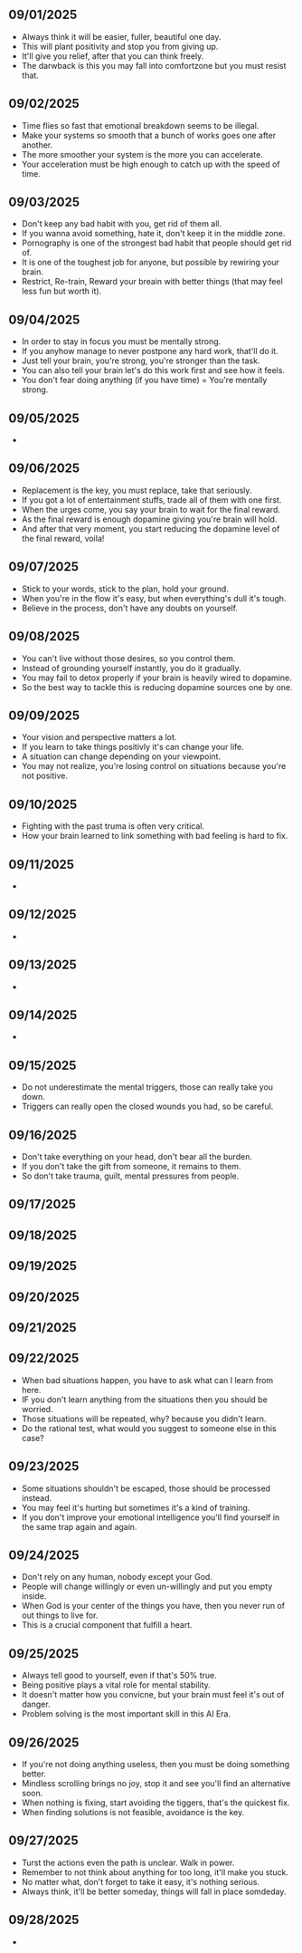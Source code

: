 ## 09/01/2025
- Always think it will be easier, fuller, beautiful one day.
- This will plant positivity and stop you from giving up.
- It'll give you relief, after that you can think freely.
- The darwback is this you may fall into comfortzone but you must resist that.

## 09/02/2025
- Time flies so fast that emotional breakdown seems to be illegal.
- Make your systems so smooth that a bunch of works goes one after another.
- The more smoother your system is the more you can accelerate.
- Your acceleration must be high enough to catch up with the speed of time.

## 09/03/2025
- Don't keep any bad habit with you, get rid of them all.
- If you wanna avoid something, hate it, don't keep it in the middle zone.
- Pornography is one of the strongest bad habit that people should get rid of.
- It is one of the toughest job for anyone, but possible by rewiring your brain.
- Restrict, Re-train, Reward your breain with better things (that may feel less fun but worth it).

## 09/04/2025
- In order to stay in focus you must be mentally strong.
- If you anyhow manage to never postpone any hard work, that'll do it.
- Just tell your brain, you're strong, you're stronger than the task.
- You can also tell your brain let's do this work first and see how it feels.
- You don't fear doing anything (if you have time) = You're mentally strong.

## 09/05/2025
- 

## 09/06/2025
- Replacement is the key, you must replace, take that seriously.
- If you got a lot of entertainment stuffs, trade all of them with one first.
- When the urges come, you say your brain to wait for the final reward.
- As the final reward is enough dopamine giving you're brain will hold.
- And after that very moment, you start reducing the dopamine level of the final reward, voila!

## 09/07/2025
- Stick to your words, stick to the plan, hold your ground.
- When you're in the flow it's easy, but when everything's dull it's tough.
- Believe in the process, don't have any doubts on yourself.

## 09/08/2025
- You can't live without those desires, so you control them.
- Instead of grounding yourself instantly, you do it gradually.
- You may fail to detox properly if your brain is heavily wired to dopamine.
- So the best way to tackle this is reducing dopamine sources one by one.

## 09/09/2025
- Your vision and perspective matters a lot.
- If you learn to take things positivly it's can change your life.
- A situation can change depending on your viewpoint.
- You may not realize, you're losing control on situations because you're not positive.

## 09/10/2025
- Fighting with the past truma is often very critical.
- How your brain learned to link something with bad feeling is hard to fix.

## 09/11/2025
- 

## 09/12/2025
- 

## 09/13/2025
- 

## 09/14/2025
- 

## 09/15/2025
- Do not underestimate the mental triggers, those can really take you down.
- Triggers can really open the closed wounds you had, so be careful.

## 09/16/2025
- Don't take everything on your head, don't bear all the burden.
- If you don't take the gift from someone, it remains to them.
- So don't take trauma, guilt, mental pressures from people.

## 09/17/2025
## 09/18/2025
## 09/19/2025
## 09/20/2025
## 09/21/2025

## 09/22/2025
- When bad situations happen, you have to ask what can I learn from here.
- IF you don't learn anything from the situations then you should be worried.
- Those situations will be repeated, why? because you didn't learn.
- Do the rational test, what would you suggest to someone else in this case?

## 09/23/2025
- Some situations shouldn't be escaped, those should be processed instead.
- You may feel it's hurting but sometimes it's a kind of training.
- If you don't improve your emotional intelligence you'll find yourself in the same trap again and again.

## 09/24/2025
- Don't rely on any human, nobody except your God.
- People will change willingly or even un-willingly and put you empty inside.
- When God is your center of the things you have, then you never run of out things to live for.
- This is a crucial component that fulfill a heart.

## 09/25/2025
- Always tell good to yourself, even if that's 50% true.
- Being positive plays a vital role for mental stability.
- It doesn't matter how you convicne, but your brain must feel it's out of danger.
- Problem solving is the most important skill in this AI Era.

## 09/26/2025
- If you're not doing anything useless, then you must be doing something better.
- Mindless scrolling brings no joy, stop it and see you'll find an alternative soon.
- When nothing is fixing, start avoiding the tiggers, that's the quickest fix.
- When finding solutions is not feasible, avoidance is the key.

## 09/27/2025
- Turst the actions even the path is unclear. Walk in power.
- Remember to not think about anything for too long, it'll make you stuck.
- No matter what, don't forget to take it easy, it's nothing serious.
- Always think, it'll be better someday, things will fall in place somdeday.

## 09/28/2025
- 